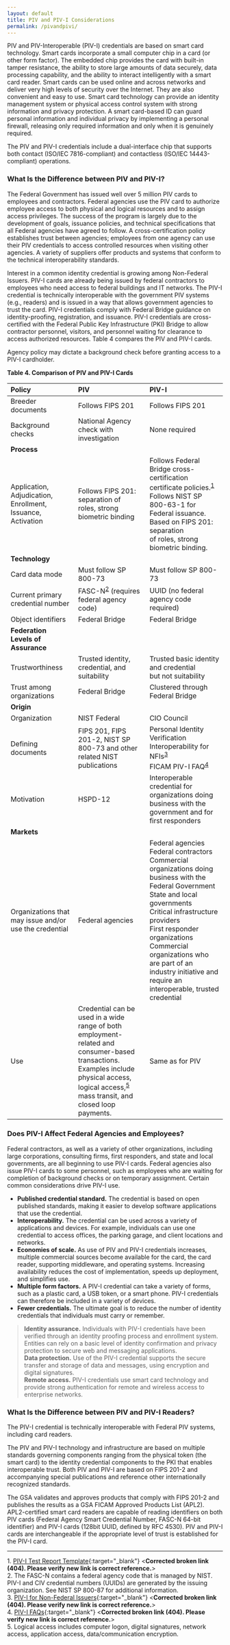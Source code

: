 ```yaml
---
layout: default
title: PIV and PIV-I Considerations
permalink: /pivandpivi/
---
```


PIV and PIV-Interoperable (PIV-I) credentials are based on smart card technology. Smart cards incorporate a small computer chip in a card (or other form factor).  The embedded chip provides the card with built-in tamper resistance, the ability to store large amounts of data securely, data processing capability, and the ability to interact intelligently with a smart card reader. Smart cards can be used online and across networks and deliver very high levels of security over the Internet.  They are also convenient and easy to use.
Smart card technology can provide an identity management system or physical access control system with strong information and privacy protection.  A smart card-based ID can guard personal information and individual privacy by implementing a personal firewall, releasing only required information and only when it is genuinely required.

The PIV and PIV-I credentials include a dual-interface chip that supports both contact (ISO/IEC 7816-compliant) and contactless (ISO/IEC 14443-compliant) operations.

### What Is the Difference between PIV and PIV-I?

The Federal Government has issued well over 5 million PIV cards to employees and contractors.  Federal agencies use the PIV card to authorize employee access to both physical and logical resources and to assign access privileges.  The success of the program is largely due to the development of goals, issuance policies, and technical specifications that all Federal agencies have agreed to follow.  A cross-certification policy establishes trust between agencies; employees from one agency can use their PIV credentials to access controlled resources when visiting other agencies.  A variety of suppliers offer products and systems that conform to the technical interoperability standards. 

Interest in a common identity credential is growing among Non-Federal Issuers. PIV-I cards are already being issued by federal contractors to employees who need access to federal buildings and IT networks.  The PIV-I credential is technically interoperable with the government PIV systems (e.g., readers) and is issued in a way that allows government agencies to trust the card.  PIV-I credentials comply with Federal Bridge guidance on identity-proofing, registration, and issuance.  PIV-I credentials are cross-certified with the Federal Public Key Infrastructure (PKI) Bridge to allow contractor personnel, visitors, and personnel waiting for clearance to access authorized resources.  Table 4 compares the PIV and PIV-I cards.

Agency policy may dictate a background check before granting access to a PIV-I cardholder.

**Table 4. Comparison of PIV and PIV-I Cards**

| **Policy** |  **PIV** | **PIV-I** | 
| :-------- | :------------ | :----------- | 
| Breeder documents  | Follows FIPS 201 |  Follows FIPS 201  | 
| Background checks  | National Agency check with investigation | None required |
| **Process** |   |   |  
| Application, Adjudication,<br>Enrollment, Issuance,<br>Activation  | Follows FIPS 201: separation of<br>roles, strong biometric binding | Follows Federal Bridge cross-certification<br>certificate policies.<sup>[1](#1)</sup><br>Follows NIST SP 800-63-1 for<br>Federal issuance.<br>Based on FIPS 201: separation<br>of roles, strong biometric binding. |  
| **Technology** |   |  | 
| Card data mode  | Must follow SP 800-73 | Must follow SP 800-73  | 
| Current primary credential number   | FASC-N<sup>[2](#2)</sup> (requires federal agency code) | UUID (no federal agency code required) | 
| Object identifiers  | Federal Bridge | Federal Bridge  | 
| **Federation Levels&nbsp;of Assurance** |   |  | 
| Trustworthiness   | Trusted identity, credential, and suitability | Trusted basic identity and credential<br>but not suitability | 
| Trust among organizations   | Federal Bridge | Clustered through Federal Bridge | 
| **Origin** |  |  | 
| Organization   | NIST Federal | CIO Council | 
| Defining documents   | FIPS 201, FIPS 201-2, NIST SP 800-73 and other related NIST publications | Personal Identity Verification Interoperability for NFIs<sup>[3](#3)</sup><br>FICAM PIV-I FAQ<sup>[4](#4)</sup> | 
| Motivation | HSPD-12 | Interoperable credential for organizations doing business with the government and for first responders |
| **Markets** |   |  | 
| Organizations that may issue and/or use the credential  | Federal agencies | Federal agencies<br>Federal contractors<br>Commercial organizations doing business with the Federal Government<br>State and local governments<br>Critical infrastructure providers<br>First responder organizations<br>Commercial organizations who are part of an industry initiative and require an interoperable, trusted credential | 
| Use  | Credential can be used in a wide range of both employment-related and consumer-based transactions.<br>Examples include physical access, logical access,<sup>[5](#5)</sup> mass transit, and closed loop payments. | Same as for PIV  |

### Does PIV-I Affect Federal Agencies and Employees?

Federal contractors, as well as a variety of other organizations, including large corporations, consulting firms, first responders, and state and local governments, are all beginning to use PIV-I cards.  Federal agencies also issue PIV-I cards to some personnel, such as employees who are waiting for completion of background checks or on temporary assignment.  Certain common considerations drive PIV-I use.

* **Published credential standard.**  The credential is based on open published standards, making it easier to develop software applications that use the credential.
* **Interoperability.** The credential can be used across a variety of applications and devices.  For example, individuals can use one credential to access offices, the parking garage, and client locations and networks.
* **Economies of scale.**  As use of PIV and PIV-I credentials increases, multiple commercial sources become available for the card, the card reader, supporting middleware, and operating systems.  Increasing availability reduces the cost of implementation, speeds up deployment, and simplifies use.
* **Multiple form factors.**  A PIV-I credential can take a variety of forms, such as a plastic card, a USB token, or a smart phone.  PIV-I credentials can therefore be included in a variety of devices.
* **Fewer credentials.**  The ultimate goal is to reduce the number of identity credentials that individuals must carry or remember.
> **Identity assurance.**  Individuals with PIV-I credentials have been verified through an identity proofing process and enrollment system.  Entities can rely on a basic level of identity confirmation and privacy protection to secure web and messaging applications.<br> 
> **Data protection.**  Use of the PIV-I credential supports the secure transfer and storage of data and messages, using encryption and digital signatures.<br> 
> **Remote access.**  PIV-I credentials use smart card technology and provide strong authentication for remote and wireless access to enterprise networks.<br>

### What Is the Difference between PIV and PIV-I Readers?

The PIV-I credential is technically interoperable with Federal PIV systems, including card readers.  

The PIV and PIV-I technology and infrastructure are based on multiple standards governing components ranging from the physical token (the smart card) to the identity credential components to the PKI that enables interoperable trust.  Both PIV and PIV-I are based on FIPS 201-2 and accompanying special publications and reference other internationally recognized standards.  

The GSA validates and approves products that comply with FIPS 201-2 and publishes the results as a GSA FICAM Approved Products List (APL2).  APL2-certified smart card readers are capable of reading identifiers on both PIV cards (Federal Agency Smart Credential Number, FASC-N 64-bit identifier) and PIV-I cards (128bit UUID, defined by RFC 4530).  PIV and PIV-I cards are interchangeable if the appropriate level of trust is established for the PIV-I card.

------
<a name="1">1</a>. [PIV-I Test Report Template](https://www.idmanagement.gov/piv-i_test_report_template-1/){:target="_blank"} <**Corrected broken link (404). Please verify new link is correct reference.**><br>
<a name="2">2</a>. The FASC-N contains a federal agency code that is managed by NIST.  PIV-I and CIV credential numbers (UUIDs) are generated by the issuing organization.  See NIST SP 800-87 for additional information.<br>
<a name="3">3</a>. [PIV-I for Non-Federal Issuers](https://www.idmanagement.gov/wp-content/uploads/sites/1171/uploads/PIV_IO_NonFed_Issuers.pdf){:target="_blank"} <**Corrected broken link (404). Please verify new link is correct reference.**><br>
<a name="4">4</a>. [PIV-I FAQs](https://www.idmanagement.gov/wp-content/uploads/sites/1171/uploads/PIV-I_FAQ.pdf){:target="_blank"} <**Corrected broken link (404). Please verify new link is correct reference.**><br>
<a name="5">5</a>. Logical access includes computer logon, digital signatures, network access, application access, data/communication encryption.<br>
